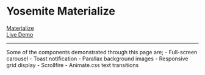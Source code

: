 # Yosemite Materialize
<a href="http://www.materializecss.com/">Materialize</a>
<br>
<a href="http://ec2-52-200-2-77.compute-1.amazonaws.com/materialize/">Live Demo</a>
<hr>
Some of the components demonstrated through this page are;
- Full-screen carousel
- Toast notification
- Parallax background images
- Responsive grid display
- Scrollfire 
- Animate.css text transitions
